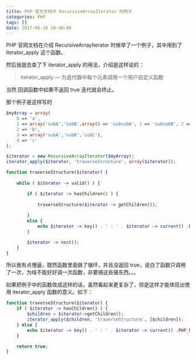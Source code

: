 ```yaml
---
title: PHP 官方文档中 RecursiveArrayIterator 的例子
categories: PHP
tags: []
date: 2017-06-18 10:48:00
---
```


PHP 官网文档在介绍 RecursiveArrayIterator 时候举了一个例子，其中用到了 iterator_apply 这个函数。

然后我就去查了下 iterator_apply 的用法，介绍是这样说的：
> iterator_apply — 为迭代器中每个元素调用一个用户自定义函数

当然 回调函数中如果不返回 true 迭代就会终止。

那个例子是这样写的
```php
$myArray = array( 
    0 => 'a', 
    1 => array('subA','subB',array(0 => 'subsubA', 1 => 'subsubB', 2 => array(0 => 'deepA', 1 => 'deepB'))), 
    2 => 'b', 
    3 => array('subA','subB','subC'), 
    4 => 'c' 
); 

$iterator = new RecursiveArrayIterator($myArray); 
iterator_apply($iterator, 'traverseStructure', array($iterator)); 

function traverseStructure($iterator) { 
    
    while ( $iterator -> valid() ) { 

        if ( $iterator -> hasChildren() ) { 
        
            traverseStructure($iterator -> getChildren()); 
            
        } 
        else { 
            echo $iterator -> key() . ' : ' . $iterator -> current() .PHP_EOL;    
        } 

        $iterator -> next(); 
    } 
}
```

所以我有点懵逼，既然函数里面做了循环，并且没返回 true，说白了函数只调用了一次，为啥不能好好调一次函数，非要搞这些骚东西。。。

如果把例子中的函数改成这样的话，虽然看起来更复杂了，但是这样才能体现出使用 iterator_apply 函数的意义。如下：
```php
function traverseStructure($iterator) {
    if ( $iterator -> hasChildren() ) {
        $children = $iterator->getChildren();
        iterator_apply($children, 'traverseStructure', [$children]);
    } else {
        echo $iterator -> key() . ' : ' . $iterator -> current() .PHP_EOL;
    }

    return true;
}
```

